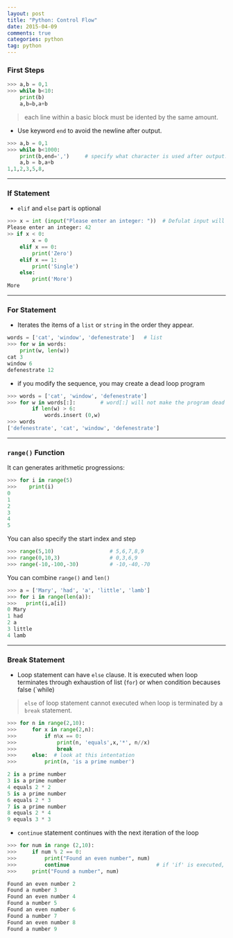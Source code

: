 ```yaml
---
layout: post
title: "Python: Control Flow"
date: 2015-04-09
comments: true
categories: python
tag: python
---
```


### First Steps

``` python
>>> a,b = 0,1
>>> while b<10:
    print(b)
    a,b=b,a+b
``` 

> each line within a basic block must be idented by the same amount.

* Use keyword `end` to avoid the newline after output.

``` python
>>> a,b = 0,1
>>> while b<1000:
    print(b,end=',')     # specify what character is used after output.
    a,b = b,a+b
1,1,2,3,5,8,
```

<!--more-->

----
### If Statement

* `elif` and `else` part is optional

``` python
>>> x = int (input("Please enter an integer: "))  # Defulat input will return a string
Please enter an integer: 42
>> if x < 0:
        x = 0
    elif x == 0:
        print('Zero')
    elif x == 1:
        print('Single')
    else:
        print('More')
More
```

----
### For Statement

* Iterates the items of a `list` or `string` in the order they appear.

``` python
words = ['cat', 'window', 'defenestrate']   # list
>>> for w in words:
    print(w, len(w))
cat 3
window 6
defenestrate 12
```

* if you modify the sequence, you may create a dead loop program

``` python
>>> words = ['cat', 'window', 'defenestrate']
>>> for w in words[:]:        # word[:] will not make the program dead loop. If u use words, program will be dead loop
        if len(w) > 6:
            words.insert (0,w)
>>> words
['defenestrate', 'cat', 'window', 'defenestrate']
```
----
### `range()` Function
It can generates arithmetic progressions:
``` python
>>> for i in range(5)
>>>    print(i)
0
1
2
3
4
5

```
You can also specify the start index and step
``` python
>>> range(5,10)                  # 5,6,7,8,9
>>> range(0,10,3)                # 0,3,6,9
>>> range(-10,-100,-30)          # -10,-40,-70
```
You can combine `range()` and `len()`
``` python
>>> a = ['Mary', 'had', 'a', 'little', 'lamb']
>>> for i in range(len(a)):
>>>   print(i,a[i])
0 Mary
1 had
2 a
3 little
4 lamb
```
----
### Break Statement

* Loop statement can have `else` clause. It is executed when loop terminates through exhaustion of list (`for`) or when condition becauses false (`while)

> `else` of loop statement cannot executed when loop is terminated by a `break` statement.

``` python
>>> for n in range(2,10):
>>>     for x in range(2,n):
>>>         if n%x == 0:
>>>             print(n, 'equals',x,'*', n//x)
>>>             break
>>>     else:  # look at this intentation
>>>         print(n, 'is a prime number')

2 is a prime number
3 is a prime number
4 equals 2 * 2
5 is a prime number
6 equals 2 * 3
7 is a prime number
8 equals 2 * 4
9 equals 3 * 3
```

* `continue` statement continues with the next iteration of the loop

``` python
>>> for num in range (2,10):
>>>     if num % 2 == 0:
>>>         print("Found an even number", num)
>>>         continue                            # if 'if' is executed, the second print will not be executed.
>>>     print("Found a number", num)

Found an even number 2
Found a number 3
Found an even number 4
Found a number 5
Found an even number 6
Found a number 7
Found an even number 8
Found a number 9
```
